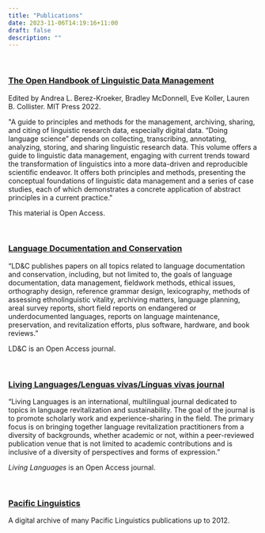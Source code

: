```yaml
---
title: "Publications"
date: 2023-11-06T14:19:16+11:00
draft: false
description: ""
---
```


<br>

### [The Open Handbook of Linguistic Data Management](https://direct.mit.edu/books/book/5244/The-Open-Handbook-of-Linguistic-Data-Management)
  
Edited by Andrea L. Berez-Kroeker, Bradley McDonnell, Eve Koller, Lauren B. Collister. MIT Press 2022.

"A guide to principles and methods for the management, archiving, sharing, and citing of linguistic research data, especially digital data. “Doing language science” depends on collecting, transcribing, annotating, analyzing, storing, and sharing linguistic research data. This volume offers a guide to linguistic data management, engaging with current trends toward the transformation of linguistics into a more data-driven and reproducible scientific endeavor. It offers both principles and methods, presenting the conceptual foundations of linguistic data management and a series of case studies, each of which demonstrates a concrete application of abstract principles in a current practice."

This material is Open Access.

<br>

### [Language Documentation and Conservation](https://nflrc.hawaii.edu/ldc/)

“LD&C publishes papers on all topics related to language documentation and conservation, including, but not limited to, the goals of language documentation, data management, fieldwork methods, ethical issues, orthography design, reference grammar design, lexicography, methods of assessing ethnolinguistic vitality, archiving matters, language planning, areal survey reports, short field reports on endangered or underdocumented languages, reports on language maintenance, preservation, and revitalization efforts, plus software, hardware, and book reviews.”

LD&C is an Open Access journal.

<br>

### [Living Languages/Lenguas vivas/Línguas vivas journal](https://scholarworks.umass.edu/livinglanguages/)

“Living Languages is an international, multilingual journal dedicated to topics in language revitalization and sustainability. The goal of the journal is to promote scholarly work and experience-sharing in the field. The primary focus is on bringing together language revitalization practitioners from a diversity of backgrounds, whether academic or not, within a peer-reviewed publication venue that is not limited to academic contributions and is inclusive of a diversity of perspectives and forms of expression.”

_Living Languages_ is an Open Access journal.

<br>

### [Pacific Linguistics](http://sealang.net/archives/pl/)
  
A digital archive of many Pacific Linguistics publications up to 2012.

<br>